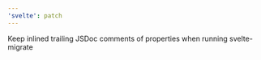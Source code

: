 ```yaml
---
'svelte': patch
---
```


Keep inlined trailing JSDoc comments of properties when running svelte-migrate
